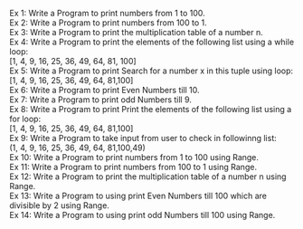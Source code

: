 Ex 1: Write a Program to print numbers from 1 to 100.        
Ex 2: Write a Program to print numbers from 100 to 1.          
Ex 3: Write a Program to print the multiplication table of a number n.   
Ex 4: Write a Program to print the elements of the following list using a while loop:        
  [1, 4, 9, 16, 25, 36, 49, 64, 81, 100]        
Ex 5: Write a Program to print Search for a number x in this tuple using loop:      
  [1, 4, 9, 16, 25, 36, 49, 64, 81,100]        
Ex 6: Write a Program to print Even Numbers till 10.        
Ex 7: Write a Program to print odd Numbers till 9.      
Ex 8: Write a Program to print Print the elements of the following list using a for loop:          
  [1, 4, 9, 16, 25, 36, 49, 64, 81,100]            
Ex 9: Write a Program to take input from user to check in followinng list:       
  (1, 4, 9, 16, 25, 36, 49, 64, 81,100,49)                
Ex 10: Write a Program to print numbers from 1 to 100 using Range.                      
Ex 11: Write a Program to print numbers from 100 to 1 using Range.                            
Ex 12: Write a Program to print the multiplication table of a number n using Range.            
Ex 13: Write a Program to using print Even Numbers till 100 which are divisible by 2 using Range.                                 
Ex 14: Write a Program to using print odd Numbers till 100 using Range.                            
